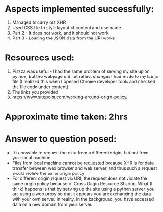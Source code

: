 # Aspects implemented successfully:
1. Managed to carry out XHR
2. Used CSS file to style layout of content and username
3. Part 2 - It does not work, and it should not work
4. Part 3 - Loading the JSON data from the URI works 

# Resources used:
1. Piazza was useful - I had the same problem of serving my site up on python, but the webpage did not reflect changes I had made to my lab.js file (I realized this when I opened Chrome developer tools and checked the file code under content)
2. The links you provided
3. https://www.sitepoint.com/working-around-origin-policy/

# Approximate time taken: 2hrs

# Answer to question posed:
- It is possible to request the data from a different origin, but not from your local machine 
- Files from local machine cannot be requested because XHR is for data transfer between web browser and web server, and thus such a request would violate the same origin policy
- For different origin request via URI, the request does not violate the same origin policy because of Cross Origin Resource Sharing. What (I think) happens is that by serving up the site using a python server, you are using a web proxy so that it appears you are exchanging the data with your own server. In reality, in the background, you have accessed data on a new domain from your server.

